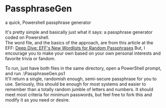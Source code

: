 # PassphraseGen
a quick, Powershell passphrase generator

It's pretty simple and basically just what it says: a passphrase generator coded on Powershell.  
The word file, and the basics of the approach, are from this article at the EFF: [Deep Dive: EFF's New Wordlists for Random Passphrases](https://www.eff.org/deeplinks/2016/07/new-wordlists-random-passphrases)  But, I encourage you to make your own based on your own personal interests and favorite trivia or fandom.  

To run, just have both files in the same directory, open a PowerShell prompt, and run .\PassphraseGen.ps1
<br>It'll return a single, randomish enough, semi-secure passphrase for you to use.  Seriously, this should be enough for most systems and easier to remember than a totally random jumble of letters and numbers.  It should meet most criteria for minimum passwords, but feel free to fork this and modify it as you need or desire.
